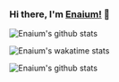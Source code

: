 ### Hi there, I'm [Enaium!](https://enaium.cn) 👋




![Enaium's github stats](https://github-readme-stats.vercel.app/api?username=enaium)

![Enaium's wakatime stats](https://github-readme-stats.vercel.app/api/wakatime?username=Enaium)

![Enaium's github stats](https://github-readme-stats.vercel.app/api/top-langs/?username=enaium)



